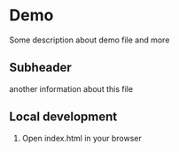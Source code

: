 # Demo

Some description about demo file and more

## Subheader

another information about this file

## Local development

1. Open index.html in your browser
